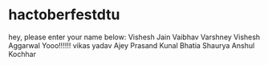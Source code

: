 # hactoberfestdtu
hey, please enter your name below:
Vishesh Jain 
Vaibhav Varshney
Vishesh Aggarwal Yooo!!!!!!
vikas yadav
Ajey Prasand
Kunal Bhatia
Shaurya
Anshul Kochhar
